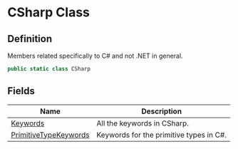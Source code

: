 # CSharp Class
## Definition

Members related specifically to C# and not .NET in general.

```c#
public static class CSharp
```

## Fields

| Name | Description |
| ---- | ----------- |
| [Keywords](MrKWatkins.Reflection.CSharp.Keywords.md) | All the keywords in CSharp. |
| [PrimitiveTypeKeywords](MrKWatkins.Reflection.CSharp.PrimitiveTypeKeywords.md) | Keywords for the primitive types in C#. |

